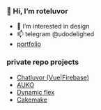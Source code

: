 ### 👋 Hi, I’m roteluvor
- 👀 I’m interested in design
- 📫 telegram @udodelighed
- [portfolio](https://luvor.github.io/portfolio/)

### private repo projects
- [Chatluvor (Vue|Firebase)](https://chatluvor-5a84b.web.app/)
- [AUKO](https://luvor.github.io/auko/)
- [Dynamic flex](https://luvor.github.io/dynamicflex/)
- [Cakemake](https://luvor.github.io/cakemake/)

<!---
luvor/luvor is a ✨ special ✨ repository because its `README.md` (this file) appears on your GitHub profile.
You can click the Preview link to take a look at your changes.
--->
